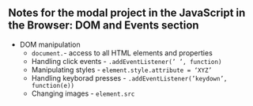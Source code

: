 ## Notes for the modal project in the JavaScript in the Browser: DOM and Events section

- DOM manipulation
  - `document.`- access to all HTML elements and properties
  - Handling click events - `.addEventListener(’ ’, function)`
  - Manipulating styles - `element.style.attribute = ‘XYZ’`
  - Handling keyborad presses - `.addEventListener(’keydown’, function(e))`
  - Changing images - `element.src`
